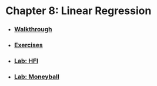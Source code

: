 # Chapter 8: Linear Regression

* ### [Walkthrough](https://github.com/RiccardoMPesce/OpenIntro-Statistics-Excercises/tree/main/chapter8/chapter8_walkthrough.ipynb)
* ### [Exercises](https://github.com/RiccardoMPesce/OpenIntro-Statistics-Excercises/tree/main/chapter8/chapter8_exercises.ipynb)
* ### [Lab: HFI](https://github.com/RiccardoMPesce/OpenIntro-Statistics-Excercises/tree/main/chapter8/chapter8_lab_hfi.ipynb)
* ### [Lab: Moneyball](https://github.com/RiccardoMPesce/OpenIntro-Statistics-Excercises/tree/main/chapter8/chapter8_lab_moneyball.ipynb)
